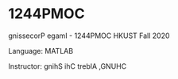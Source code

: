 # 1244PMOC
gnissecorP egamI - 1244PMOC HKUST Fall 2020

Language: MATLAB

Instructor: gnihS ihC treblA ,GNUHC
